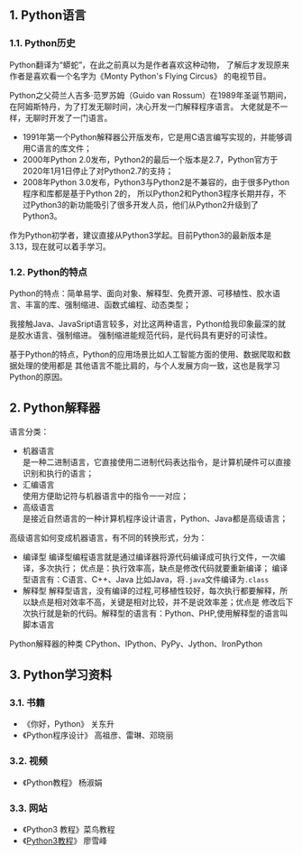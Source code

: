 ## 1. Python语言
### 1.1. Python历史
Python翻译为“蟒蛇”，在此之前真以为是作者喜欢这种动物，
了解后才发现原来作者是喜欢看一个名字为《Monty Python's Flying Circus》 的电视节目。

Python之父荷兰人吉多·范罗苏姆（Guido van Rossum）在1989年圣诞节期间，
在阿姆斯特丹，为了打发无聊时间，决心开发一门解释程序语言。
大佬就是不一样，无聊时开发了一门语言。

- 1991年第一个Python解释器公开版发布，它是用C语言编写实现的，并能够调用C语言的库文件；
- 2000年Python 2.0发布，Python2的最后一个版本是2.7，Python官方于2020年1月1日停止了对Python2.7的支持；
- 2008年Python 3.0发布，Python3与Python2是不兼容的，由于很多Python程序和库都是基于Python 2的，
所以Python2和Python3程序长期并存，不过Python3的新功能吸引了很多开发人员，他们从Python2升级到了
Python3。

作为Python初学者，建议直接从Python3学起。目前Python3的最新版本是3.13，现在就可以着手学习。

### 1.2. Python的特点
Python的特点：简单易学、面向对象、解释型、免费开源、可移植性、胶水语言、丰富的库、强制缩进、函数式编程、动态类型；

我接触Java、JavaSript语言较多，对比这两种语言，Python给我印象最深的就是胶水语言、强制缩进。
强制缩进能规范代码，是代码具有更好的可读性。

基于Python的特点，Python的应用场景比如人工智能方面的使用、数据爬取和数据处理的使用都是
其他语言不能比肩的，与个人发展方向一致，这也是我学习Python的原因。
## 2. Python解释器
语言分类：
- 机器语言  
是一种二进制语言，它直接使用二进制代码表达指令，是计算机硬件可以直接识别和执行的语言；
- 汇编语言  
使用方便助记符与机器语言中的指令一一对应；
- 高级语言  
是接近自然语言的一种计算机程序设计语言，Python、Java都是高级语言；

高级语言如何变成机器语言，有不同的转换形式，分为：
- 编译型
编译型编程语言就是通过编译器将源代码编译成可执行文件，一次编译，多次执行；
优点是：执行效率高，缺点是修改代码就要重新编译；
编译型语言有：C语言、C++、Java
比如Java，将`.java`文件编译为`.class`
- 解释型
解释型语言，没有编译的过程,可移植性较好，每次执行都要解释，所以缺点是相对效率不高，关键是相对比较，并不是说效率差；优点是
修改后下次执行就是新的代码。解释型的语言有：Python、PHP,使用解释型的语言叫脚本语言

Python解释器的种类
CPython、IPython、PyPy、Jython、IronPython
## 3. Python学习资料
### 3.1. 书籍
- 《你好，Python》 关东升
- 《Python程序设计》 高祖彦、雷琳、邓晓丽

### 3.2. 视频
- 《Python教程》 杨淑娟

### 3.3. 网站
- 《Python3 教程》菜鸟教程
- 《[Python3教程](https://liaoxuefeng.com/books/python/introduction/index.html)》 廖雪峰


